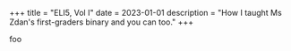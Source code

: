 +++
title = "ELI5, Vol I"
date = 2023-01-01
description = "How I taught Ms Zdan's first-graders binary and you can too."
+++

foo